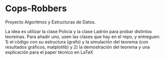 # Cops-Robbers
Proyecto Algoritmos y Estructuras de Datos.

La idea es utilizar la clase Policía y la clase Ladrón para probar distintos teoremas. Para añadir uno, usen las clases que hay en el repo, y entreguen: 1) el código con su estructura (grafo) y la simulación del teorema (con resultados gráficos, matplotlib) y 2) la demostración del teorema y una explicación para el paper técnico en LaTeX

